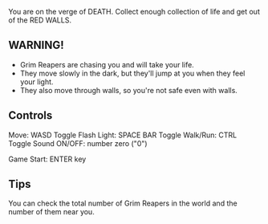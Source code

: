 You are on the verge of DEATH. Collect enough collection of life and get out of the RED WALLS.

## WARNING!
- Grim Reapers are chasing you and will take your life.
- They move slowly in the dark, but they'll jump at you when they feel your light.
- They also move through walls, so you're not safe even with walls.

## Controls

Move: WASD
Toggle Flash Light: SPACE BAR
Toggle Walk/Run: CTRL
Toggle Sound ON/OFF: number zero ("0")

Game Start: ENTER key

## Tips
You can check the total number of Grim Reapers in the world and the number of them near you.
